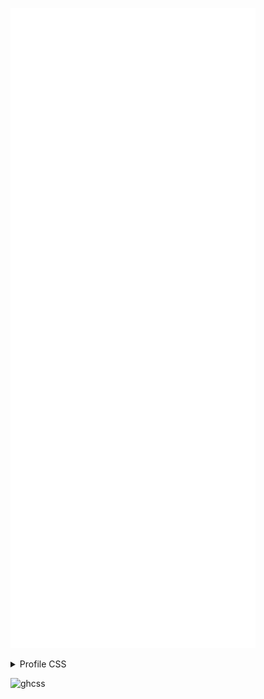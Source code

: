 ![Metrics](/github-metrics.svg)

<details id="ghusrcss">
<summary>Profile CSS</summary>
Check it out here: https://github.com/tiramisyuz/ghcss-ext
<code id="ghusrcss-code">
body>div.page-profile>div.application-main>main>div.container-xl>div>div.Layout-sidebar>div>div.js-profile-editable-replace>div.clearfix>div.position-relative{z-index:1!important}#js-contribution-activity,#package-results>div>div>div.text-center,#user-profile-frame[src*=sponsoring]>div>div>div,#user-repositories-list>ul,#user-starred-repos>div>div,#user-starred-repos>div>div.col-lg-9,body>div.page-profile>div.application-main>main>div.container-xl>div>div.Layout-sidebar>div>div.js-profile-editable-replace{padding:24px;border-radius:6px;border:.909091px solid #30363d}.js-profile-timeline-year-list{border:.909091px solid #30363d}body>div.logged-out.page-profile>div.application-main>main>div.container-xl>div>div.Layout-sidebar>div>div.js-profile-editable-replace{margin-top:56px}body>div.logged-in.page-profile>div.application-main>main>div.container-xl>div>div.Layout-sidebar>div>div.js-profile-editable-replace{margin-top:24px}body>div.logged-in.page-profile>div.application-main>main>div>div>div.Layout-sidebar>div.h-card,body>div.logged-out.page-profile>div.application-main>main>div.mt-4{margin-top:0!important}#js-contribution-activity,#package-results>div>div>div.text-center,#profile-lists-container>div.Box,#user-activity-overview,#user-profile-frame>div>div.Box,#user-profile-frame[src*=sponsoring]>div>div>div,#user-repositories-list>ul,#user-starred-repos>div>div,#user-starred-repos>div>div.col-lg-9,.graph-before-activity-overview,.js-profile-timeline-year-list,.package-grid>div,.pinned-item-list-item>.Box,body>div.page-profile>div.application-main>main>div.container-xl>div>div.Layout-sidebar>div{background-color:rgba(0,0,0,.75)!important;border-radius:6px}#memexes-results>div.Box,#memexes-results>div>div.Box-header,#user-profile-frame>div>div.Box>div>article>p>a>img,.activity-overview-box{background-color:rgba(0,0,0,0);border-radius:6px}body>div.page-profile>div.application-main{background:linear-gradient(135deg,#0a3859 25%,transparent 25%) -30px 0,linear-gradient(225deg,#0a3859 25%,transparent 25%) -30px 0,linear-gradient(315deg,#0a3859 25%,transparent 25%),linear-gradient(45deg,#0a3859 25%,transparent 25%);background-size:60px 60px;background-color:#0c1017}#js-contribution-activity{margin-bottom:20px;padding-top:0}.graph-before-activity-overview{margin-bottom:15px}#user-repositories-list>ul>li{padding:15px}#user-profile-frame>div>div.border-bottom,#user-profile-frame[src*=sponsoring]>div>div>div>div:last-child,#user-repositories-list>ul>li:last-child,#user-starred-repos>div>div.col-lg-9>div:nth-last-child(2){border:none!important}#memexes-results>div>div.Box-header{border-radius:6px 6px 0 0!important}#user-starred-repos>div{margin-bottom:20px}#user-starred-repos>div>div{height:100%;margin-left:10px}#package-results>div>div>div.text-center{padding-bottom:0;margin-bottom:15px}
</code>
</details>

![ghcss](https://ghcss.bims.sh/)
